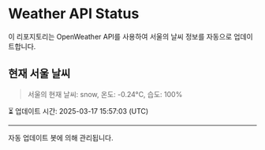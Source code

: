 
# Weather API Status

이 리포지토리는 OpenWeather API를 사용하여 서울의 날씨 정보를 자동으로 업데이트합니다.

## 현재 서울 날씨
> 서울의 현재 날씨: snow, 온도: -0.24°C, 습도: 100%

⏳ 업데이트 시간: 2025-03-17 15:57:03 (UTC)

---
자동 업데이트 봇에 의해 관리됩니다.
